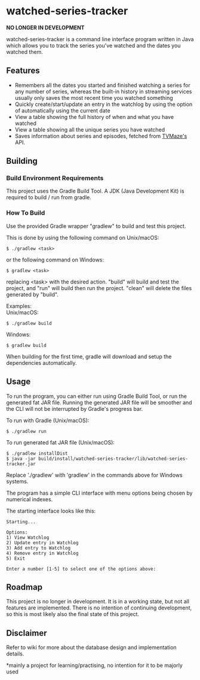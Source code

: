 # watched-series-tracker

**NO LONGER IN DEVELOPMENT**  

watched-series-tracker is a command line interface program written in Java which allows you to track the series you've watched and the dates you watched them.  


## Features
* Remembers all the dates you started and finished watching a series for any number of series, whereas the built-in history in streaming services usually only saves the most recent time you watched something
* Quickly create/start/update an entry in the watchlog by using the option of automatically using the current date
* View a table showing the full history of when and what you have watched
* View a table showing all the unique series you have watched
* Saves information about series and episodes, fetched from [TVMaze's](https://www.tvmaze.com/) API.  


## Building

### Build Environment Requirements
This project uses the Gradle Build Tool. A JDK (Java Development Kit) is required to build / run from gradle.

### How To Build
Use the provided Gradle wrapper "gradlew" to build and test this project.

This is done by using the following command on Unix/macOS:

    $ ./gradlew <task>
    
or the following command on Windows:

    $ gradlew <task>

replacing \<task\> with the desired action. "build" will build and test the project, and "run" will build then run the project. "clean" will delete the files generated by "build".

Examples:  
Unix/macOS:  

    $ ./gradlew build

Windows:

    $ gradlew build

When building for the first time, gradle will download and setup the dependencies automatically.  


## Usage
To run the program, you can either run using Gradle Build Tool, or run the generated fat JAR file. Running the generated JAR file will be smoother and the CLI will not be interrupted by Gradle's progress bar.

To run with Gradle (Unix/macOS):

    $ ./gradlew run

To run generated fat JAR file (Unix/macOS):

    $ ./gradlew installDist  
    $ java -jar build/install/watched-series-tracker/lib/watched-series-tracker.jar  

Replace './gradlew' with 'gradlew' in the commands above for Windows systems.

The program has a simple CLI interface with menu options being chosen by numerical indexes.  

The starting interface looks like this:  

    Starting...

    Options:
    1) View Watchlog
    2) Update entry in Watchlog
    3) Add entry to Watchlog
    4) Remove entry in Watchlog
    5) Exit

    Enter a number [1-5] to select one of the options above:


## Roadmap
This project is no longer in development. It is in a working state, but not all features are implemented. There is no intention of continuing development, so this is most likely also the final state of this project.  


## Disclaimer
Refer to wiki for more about the database design and implementation details.  

*mainly a project for learning/practising, no intention for it to be majorly used  

